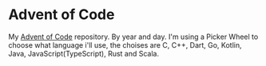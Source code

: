 # Advent of Code
My [Advent of Code](https://adventofcode.com) repository. By year and day. I'm using a Picker Wheel to choose what language i'll use, the choises are C, C++, Dart, Go, Kotlin, Java, JavaScript(TypeScript), Rust and Scala.
